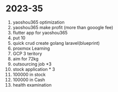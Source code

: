 # 2023-35

 1. yaoshou365 optimization
 2. yaoshou365 make profit (more than gooogle fee)
 3. flutter  app for yaoshou365
 4. put 10
 5. quick crud create golang laravel(blueprint)  
 6. proxmox Learning
 7. GCP 3 teritory
 8. aim for 72kg
 9.  outsourcing job *3
 10. stock application * 3
 11. 100000 in stock
 12. 100000 in Cash
 13. health examination
